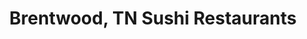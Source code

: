 ---
layout: city
title: Brentwood, TN Sushi Restaurants
permalink: /tennessee/brentwood/
stateAbbr: TN
stateName: Tennessee
cityName: Brentwood

---